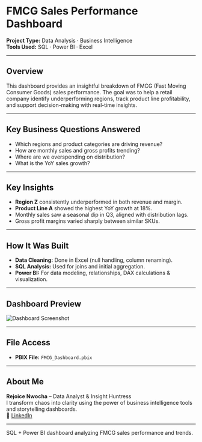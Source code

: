 # FMCG Sales Performance Dashboard

**Project Type:** Data Analysis · Business Intelligence  
**Tools Used:** SQL · Power BI · Excel

---

## Overview

This dashboard provides an insightful breakdown of FMCG (Fast Moving Consumer Goods) sales performance. The goal was to help a retail company identify underperforming regions, track product line profitability, and support decision-making with real-time insights.

---

## Key Business Questions Answered
- Which regions and product categories are driving revenue?
- How are monthly sales and gross profits trending?
- Where are we overspending on distribution?
- What is the YoY sales growth?

---

## Key Insights
-  **Region Z** consistently underperformed in both revenue and margin.
-  **Product Line A** showed the highest YoY growth at 18%.
-  Monthly sales saw a seasonal dip in Q3, aligned with distribution lags.
-  Gross profit margins varied sharply between similar SKUs.

---

## How It Was Built
- **Data Cleaning:** Done in Excel (null handling, column renaming).
- **SQL Analysis:** Used for joins and initial aggregation.
- **Power BI:** For data modeling, relationships, DAX calculations & visualization.

---

## Dashboard Preview

![Dashboard Screenshot](dashboard-preview.png)

---

## File Access
- **PBIX File:** `FMCG_Dashboard.pbix`

---

## About Me
**Rejoice Nwocha** – Data Analyst & Insight Huntress  
I transform chaos into clarity using the power of business intelligence tools and storytelling dashboards.  
🔗 [LinkedIn](https://linkedin.com/in/rejoice-nwocha)

---

SQL + Power BI dashboard analyzing FMCG sales performance and trends.
